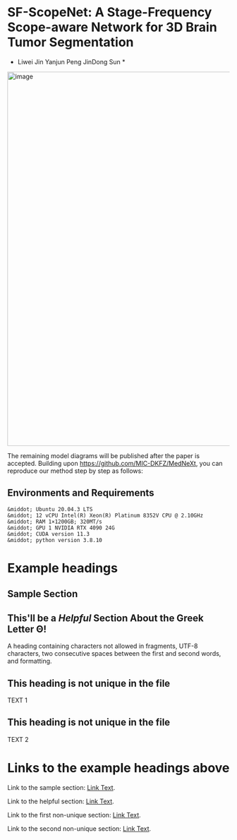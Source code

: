 # SF-ScopeNet: A Stage-Frequency Scope-aware Network for 3D Brain Tumor Segmentation
* Liwei Jin Yanjun Peng JinDong Sun *
<img width="1677" height="848" alt="image" src="https://github.com/user-attachments/assets/19df0b0e-1fa3-4ad4-a894-edc305891e25" />

The remaining model diagrams will be published after the paper is accepted.
Building upon https://github.com/MIC-DKFZ/MedNeXt, you can reproduce our method step by step as follows:

## Environments and Requirements
```
&middot; Ubuntu 20.04.3 LTS
&middot; 12 vCPU Intel(R) Xeon(R) Platinum 8352V CPU @ 2.10GHz
&middot; RAM 1×1200GB; 320MT/s
&middot; GPU 1 NVIDIA RTX 4090 24G
&middot; CUDA version 11.3
&middot; python version 3.8.10
```

# Example headings

## Sample Section

## This'll be a _Helpful_ Section About the Greek Letter Θ!
A heading containing characters not allowed in fragments, UTF-8 characters, two consecutive spaces between the first and second words, and formatting.

## This heading is not unique in the file

TEXT 1

## This heading is not unique in the file

TEXT 2

# Links to the example headings above

Link to the sample section: [Link Text](#sample-section).

Link to the helpful section: [Link Text](#thisll-be-a-helpful-section-about-the-greek-letter-Θ).

Link to the first non-unique section: [Link Text](#this-heading-is-not-unique-in-the-file).

Link to the second non-unique section: [Link Text](#this-heading-is-not-unique-in-the-file-1).












